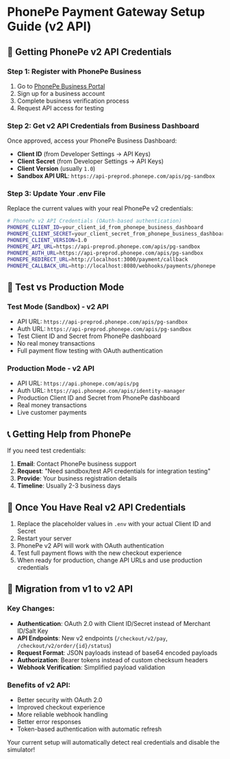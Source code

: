 # PhonePe Payment Gateway Setup Guide (v2 API)

## 🏪 Getting PhonePe v2 API Credentials

### Step 1: Register with PhonePe Business
1. Go to [PhonePe Business Portal](https://business.phonepe.com/)
2. Sign up for a business account
3. Complete business verification process
4. Request API access for testing

### Step 2: Get v2 API Credentials from Business Dashboard
Once approved, access your PhonePe Business Dashboard:
- **Client ID** (from Developer Settings → API Keys)
- **Client Secret** (from Developer Settings → API Keys)
- **Client Version** (usually `1.0`)
- **Sandbox API URL**: `https://api-preprod.phonepe.com/apis/pg-sandbox`

### Step 3: Update Your .env File
Replace the current values with your real PhonePe v2 credentials:

```bash
# PhonePe v2 API Credentials (OAuth-based authentication)
PHONEPE_CLIENT_ID=your_client_id_from_phonepe_business_dashboard
PHONEPE_CLIENT_SECRET=your_client_secret_from_phonepe_business_dashboard
PHONEPE_CLIENT_VERSION=1.0
PHONEPE_API_URL=https://api-preprod.phonepe.com/apis/pg-sandbox
PHONEPE_AUTH_URL=https://api-preprod.phonepe.com/apis/pg-sandbox
PHONEPE_REDIRECT_URL=http://localhost:3000/payment/callback
PHONEPE_CALLBACK_URL=http://localhost:8080/webhooks/payments/phonepe
```

## 🔧 Test vs Production Mode

### Test Mode (Sandbox) - v2 API
- API URL: `https://api-preprod.phonepe.com/apis/pg-sandbox`
- Auth URL: `https://api-preprod.phonepe.com/apis/pg-sandbox`
- Test Client ID and Secret from PhonePe dashboard
- No real money transactions
- Full payment flow testing with OAuth authentication

### Production Mode - v2 API
- API URL: `https://api.phonepe.com/apis/pg`
- Auth URL: `https://api.phonepe.com/apis/identity-manager`
- Production Client ID and Secret from PhonePe dashboard
- Real money transactions
- Live customer payments

## 📞 Getting Help from PhonePe

If you need test credentials:
1. **Email**: Contact PhonePe business support
2. **Request**: "Need sandbox/test API credentials for integration testing"
3. **Provide**: Your business registration details
4. **Timeline**: Usually 2-3 business days

## 🚀 Once You Have Real v2 API Credentials

1. Replace the placeholder values in `.env` with your actual Client ID and Secret
2. Restart your server
3. PhonePe v2 API will work with OAuth authentication
4. Test full payment flows with the new checkout experience
5. When ready for production, change API URLs and use production credentials

## 🔄 Migration from v1 to v2 API

### Key Changes:
- **Authentication**: OAuth 2.0 with Client ID/Secret instead of Merchant ID/Salt Key
- **API Endpoints**: New v2 endpoints (`/checkout/v2/pay`, `/checkout/v2/order/{id}/status`)
- **Request Format**: JSON payloads instead of base64 encoded payloads
- **Authorization**: Bearer tokens instead of custom checksum headers
- **Webhook Verification**: Simplified payload validation

### Benefits of v2 API:
- Better security with OAuth 2.0
- Improved checkout experience
- More reliable webhook handling
- Better error responses
- Token-based authentication with automatic refresh

Your current setup will automatically detect real credentials and disable the simulator!